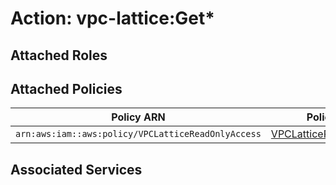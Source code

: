 # Action: vpc-lattice:Get*

## Attached Roles

## Attached Policies

| Policy ARN | Policy Name |
|------------|-------------|
| `arn:aws:iam::aws:policy/VPCLatticeReadOnlyAccess` | [VPCLatticeReadOnlyAccess](../policies.md#vpclatticereadonlyaccess) |

## Associated Services

